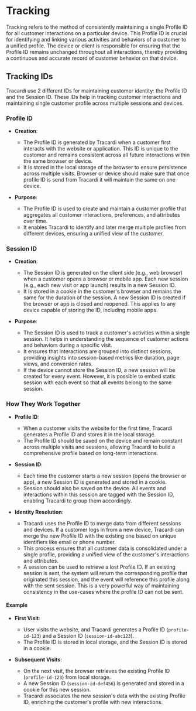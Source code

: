 # Tracking

Tracking refers to the method of consistently maintaining a single Profile ID for all
customer interactions on a particular device. This Profile ID is crucial for identifying and linking various activities
and behaviors of a customer to a unified profile. The device or client is responsible for ensuring that the Profile ID
remains unchanged throughout all interactions, thereby providing a continuous and accurate record of customer behavior on
that device.

## Tracking IDs

Tracardi use 2 different IDs for maintaining customer identity: the Profile ID and the Session ID. These IDs help in tracking customer interactions and maintaining single customer profile across multiple sessions and devices.

### Profile ID

- **Creation**:
  - The Profile ID is generated by Tracardi when a customer first interacts with the website or application. This ID is unique to the customer and remains consistent across all future interactions within the same browser or device.
  - It is stored in the local storage of the browser to ensure persistence across multiple visits. Browser or device should make sure that once profile ID is send from Tracardi it will maintain the same on one device. 

- **Purpose**:
  - The Profile ID is used to create and maintain a customer profile that aggregates all customer interactions, preferences, and attributes over time.
  - It enables Tracardi to identify and later merge multiple profiles from different devices, ensuring a unified view of the customer.

### Session ID

- **Creation**:
  - The Session ID is generated on the client side (e.g., web browser) when a customer opens a browser or mobile app. Each new session (e.g., each new visit or app launch) results in a new Session ID.
  - It is stored in a cookie in the customer's browser and remains the same for the duration of the session. A new Session ID is created if the browser or app is closed and reopened. This applies to any device capable of storing the ID, including mobile apps.

- **Purpose**:
  - The Session ID is used to track a customer's activities within a single session. It helps in understanding the sequence of customer actions and behaviors during a specific visit.
  - It ensures that interactions are grouped into distinct sessions, providing insights into session-based metrics like duration, page views, and conversion rates.
  - If the device cannot store the Session ID, a new session will be created for every event. However, it is possible to embed static session with each event so that all events belong to the same session.

### How They Work Together

- **Profile ID**:
  - When a customer visits the website for the first time, Tracardi generates a Profile ID and stores it in the local
    storage.
  - The Profile ID should be saved on the device and remain constant across multiple visits and sessions, allowing
    Tracardi to build a comprehensive profile based on long-term interactions.

- **Session ID**:
  - Each time the customer starts a new session (opens the browser or app), a new Session ID is generated and stored in a cookie.
  - Session should also be saved on the device. All events and interactions within this session are tagged with the Session ID, enabling Tracardi to group them accordingly.

- **Identity Resolution**:
  - Tracardi uses the Profile ID to merge data from different sessions and devices. If a customer logs in from a new device, Tracardi can merge the new Profile ID with the existing one based on unique identifiers like email or phone number.
  - This process ensures that all customer data is consolidated under a single profile, providing a unified view of the customer's interactions and attributes.
  - A session can be used to retrieve a lost Profile ID. If an existing session is sent, the system will return the corresponding profile that originated this session, and the event will reference this profile along with the sent session. This is a very powerful way of maintaining consistency in the use-cases where the profile ID can not be sent.

#### Example

- **First Visit**:
  - User visits the website, and Tracardi generates a Profile ID (`profile-id-123`) and a Session ID (`session-id-abc123`).
  - The Profile ID is stored in local storage, and the Session ID is stored in a cookie.

- **Subsequent Visits**:
  - On the next visit, the browser retrieves the existing Profile ID (`profile-id-123`) from local storage.
  - A new Session ID (`session-id-def456`) is generated and stored in a cookie for this new session.
  - Tracardi associates the new session's data with the existing Profile ID, enriching the customer's profile with new interactions.

